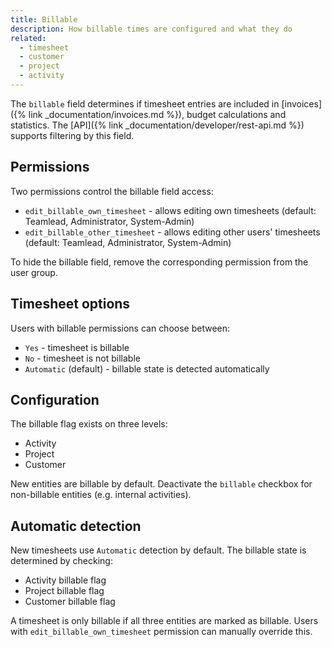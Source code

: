 ```yaml
---
title: Billable
description: How billable times are configured and what they do
related: 
  - timesheet
  - customer
  - project
  - activity
---
```


The `billable` field determines if timesheet entries are included in [invoices]({% link _documentation/invoices.md %}), budget calculations and statistics. 
The [API]({% link _documentation/developer/rest-api.md %}) supports filtering by this field.

## Permissions

Two permissions control the billable field access:
- `edit_billable_own_timesheet` - allows editing own timesheets (default: Teamlead, Administrator, System-Admin)
- `edit_billable_other_timesheet` - allows editing other users' timesheets (default: Teamlead, Administrator, System-Admin)

To hide the billable field, remove the corresponding permission from the user group.

## Timesheet options

Users with billable permissions can choose between:
- `Yes` - timesheet is billable
- `No` - timesheet is not billable
- `Automatic` (default) - billable state is detected automatically

## Configuration

The billable flag exists on three levels:
- Activity
- Project
- Customer

New entities are billable by default. Deactivate the `billable` checkbox for non-billable entities (e.g. internal activities).

## Automatic detection

New timesheets use `Automatic` detection by default. The billable state is determined by checking:
- Activity billable flag
- Project billable flag
- Customer billable flag

A timesheet is only billable if all three entities are marked as billable. Users with `edit_billable_own_timesheet` permission can manually override this.
